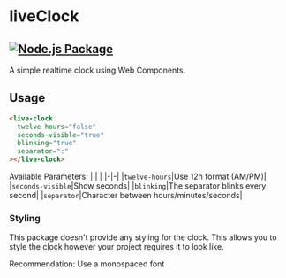# liveClock

## [![Node.js Package](https://github.com/twihno/liveClock/actions/workflows/npm-publish.yml/badge.svg)](https://github.com/twihno/liveClock/actions/workflows/npm-publish.yml)

A simple realtime clock using Web Components.

## Usage

```html
<live-clock
  twelve-hours="false"
  seconds-visible="true"
  blinking="true"
  separator=":"
></live-clock>
```

Available Parameters:
| | |
|-|-|
|`twelve-hours`|Use 12h format (AM/PM)|
|`seconds-visible`|Show seconds|
|`blinking`|The separator blinks every second|
|`separator`|Character between hours/minutes/seconds|

### Styling

This package doesn't provide any styling for the clock. This allows you to style the clock however your project requires it to look like.

Recommendation: Use a monospaced font

